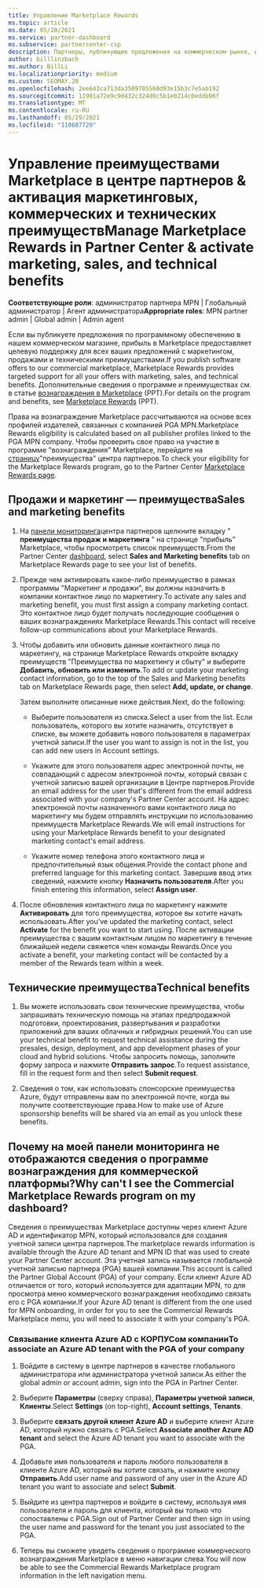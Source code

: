 ```yaml
---
title: Управление Marketplace Rewards
ms.topic: article
ms.date: 05/28/2021
ms.service: partner-dashboard
ms.subservice: partnercenter-csp
description: Партнеры, публикующие предложения на коммерческом рынке, имеют право на поддержку маркетинговых услуг.
author: billlinzbach
ms.author: BillLi
ms.localizationpriority: medium
ms.custom: SEOMAY.20
ms.openlocfilehash: 2ee643ca713da3509705560d93e15b3c7e5ab192
ms.sourcegitcommit: 11901a72e9c9d432c324d0c5b1e0214c0eddb96f
ms.translationtype: MT
ms.contentlocale: ru-RU
ms.lasthandoff: 05/29/2021
ms.locfileid: "110687720"
---
```

# <a name="manage-marketplace-rewards-in-partner-center--activate-marketing-sales-and-technical-benefits"></a><span data-ttu-id="cc23a-103">Управление преимуществами Marketplace в центре партнеров & активация маркетинговых, коммерческих и технических преимуществ</span><span class="sxs-lookup"><span data-stu-id="cc23a-103">Manage Marketplace Rewards in Partner Center & activate marketing, sales, and technical benefits</span></span>

<span data-ttu-id="cc23a-104">**Соответствующие роли**: администратор партнера MPN | Глобальный администратор | Агент администратора</span><span class="sxs-lookup"><span data-stu-id="cc23a-104">**Appropriate roles**: MPN partner admin | Global admin | Admin agent</span></span>

<span data-ttu-id="cc23a-105">Если вы публикуете предложения по программному обеспечению в нашем коммерческом магазине, прибыль в Marketplace предоставляет целевую поддержку для всех ваших предложений с маркетингом, продажами и техническими преимуществами.</span><span class="sxs-lookup"><span data-stu-id="cc23a-105">If you publish software offers to our commercial marketplace, Marketplace Rewards provides targeted support for all your offers with marketing, sales, and technical benefits.</span></span> <span data-ttu-id="cc23a-106">Дополнительные сведения о программе и преимуществах см. в статье [вознаграждения в Marketplace](https://aka.ms/marketplacerewards) (PPT).</span><span class="sxs-lookup"><span data-stu-id="cc23a-106">For details on the program and benefits, see [Marketplace Rewards](https://aka.ms/marketplacerewards) (PPT).</span></span>

<span data-ttu-id="cc23a-107">Права на вознаграждение Marketplace рассчитываются на основе всех профилей издателей, связанных с компанией PGA MPN.</span><span class="sxs-lookup"><span data-stu-id="cc23a-107">Marketplace Rewards eligibility is calculated based on all publisher profiles linked to the PGA MPN company.</span></span> <span data-ttu-id="cc23a-108">Чтобы проверить свое право на участие в программе "вознаграждения" Marketplace, перейдите на [страницу](https://partner.microsoft.com/dashboard/mpn/program/commercialmarketplace)"преимущества" центра партнеров.</span><span class="sxs-lookup"><span data-stu-id="cc23a-108">To check your eligibility for the Marketplace Rewards program, go to the Partner Center [Marketplace Rewards page](https://partner.microsoft.com/dashboard/mpn/program/commercialmarketplace).</span></span>

## <a name="sales-and-marketing-benefits"></a><span data-ttu-id="cc23a-109">Продажи и маркетинг — преимущества</span><span class="sxs-lookup"><span data-stu-id="cc23a-109">Sales and marketing benefits</span></span>

1. <span data-ttu-id="cc23a-110">На [панели мониторинга](https://partner.microsoft.com/dashboard)центра партнеров щелкните вкладку " **преимущества продаж и маркетинга** " на странице "прибыль" Marketplace, чтобы просмотреть список преимуществ.</span><span class="sxs-lookup"><span data-stu-id="cc23a-110">From the Partner Center [dashboard](https://partner.microsoft.com/dashboard), select **Sales and Marketing benefits** tab on Marketplace Rewards page to see your list of benefits.</span></span>

2. <span data-ttu-id="cc23a-111">Прежде чем активировать какое-либо преимущество в рамках программы "Маркетинг и продажи", вы должны назначить в компании контактное лицо по маркетингу.</span><span class="sxs-lookup"><span data-stu-id="cc23a-111">To activate any sales and marketing benefit, you must first assign a company marketing contact.</span></span> <span data-ttu-id="cc23a-112">Это контактное лицо будет получать последующие сообщения о ваших вознаграждениях Marketplace Rewards.</span><span class="sxs-lookup"><span data-stu-id="cc23a-112">This contact will receive follow-up communications about your Marketplace Rewards.</span></span>

3. <span data-ttu-id="cc23a-113">Чтобы добавить или обновить данные контактного лица по маркетингу, на странице Marketplace Rewards откройте вкладку преимуществ "Преимущества по маркетингу и сбыту" и выберите **Добавить, обновить или изменить**.</span><span class="sxs-lookup"><span data-stu-id="cc23a-113">To add or update your marketing contact information, go to the top of the Sales and Marketing benefits tab on Marketplace Rewards page, then select **Add, update, or change**.</span></span>

   <span data-ttu-id="cc23a-114">Затем выполните описанные ниже действия.</span><span class="sxs-lookup"><span data-stu-id="cc23a-114">Next, do the following:</span></span>

   - <span data-ttu-id="cc23a-115">Выберите пользователя из списка.</span><span class="sxs-lookup"><span data-stu-id="cc23a-115">Select a user from the list.</span></span> <span data-ttu-id="cc23a-116">Если пользователь, которого вы хотите назначить, отсутствует в списке, вы можете добавить нового пользователя в параметрах учетной записи.</span><span class="sxs-lookup"><span data-stu-id="cc23a-116">If the user you want to assign is not in the list, you can add new users in Account settings.</span></span>

   - <span data-ttu-id="cc23a-117">Укажите для этого пользователя адрес электронной почты, не совпадающий с адресом электронной почты, который связан с учетной записью вашей организации в Центре партнеров.</span><span class="sxs-lookup"><span data-stu-id="cc23a-117">Provide an email address for the user that's different from the email address associated with your company's Partner Center account.</span></span> <span data-ttu-id="cc23a-118">На адрес электронной почты назначенного вами контактного лица по маркетингу мы будем отправлять инструкции по использованию преимуществ Marketplace Rewards.</span><span class="sxs-lookup"><span data-stu-id="cc23a-118">We will email instructions for using your Marketplace Rewards benefit to your designated marketing contact's email address.</span></span>

   - <span data-ttu-id="cc23a-119">Укажите номер телефона этого контактного лица и предпочтительный язык общения.</span><span class="sxs-lookup"><span data-stu-id="cc23a-119">Provide the contact phone and preferred language for this marketing contact.</span></span> <span data-ttu-id="cc23a-120">Завершив ввод этих сведений, нажмите кнопку **Назначить пользователя**.</span><span class="sxs-lookup"><span data-stu-id="cc23a-120">After you finish entering this information, select **Assign user**.</span></span>

4. <span data-ttu-id="cc23a-121">После обновления контактного лица по маркетингу нажмите **Активировать** для того преимущества, которое вы хотите начать использовать.</span><span class="sxs-lookup"><span data-stu-id="cc23a-121">After you’ve updated the marketing contact, select **Activate** for the benefit you want to start using.</span></span> <span data-ttu-id="cc23a-122">После активации преимущества с вашим контактным лицом по маркетингу в течение ближайшей недели свяжется член команды Rewards.</span><span class="sxs-lookup"><span data-stu-id="cc23a-122">Once you activate a benefit, your marketing contact will be contacted by a member of the Rewards team within a week.</span></span>

## <a name="technical-benefits"></a><span data-ttu-id="cc23a-123">Технические преимущества</span><span class="sxs-lookup"><span data-stu-id="cc23a-123">Technical benefits</span></span>

1. <span data-ttu-id="cc23a-124">Вы можете использовать свои технические преимущества, чтобы запрашивать техническую помощь на этапах предпродажной подготовки, проектирования, развертывания и разработки приложений для ваших облачных и гибридных решений.</span><span class="sxs-lookup"><span data-stu-id="cc23a-124">You can use your technical benefit to request technical assistance during the presales, design, deployment, and app development phases of your cloud and hybrid solutions.</span></span> <span data-ttu-id="cc23a-125">Чтобы запросить помощь, заполните форму запроса и нажмите **Отправить запрос**.</span><span class="sxs-lookup"><span data-stu-id="cc23a-125">To request assistance, fill in the request form and then select **Submit request**.</span></span>

2. <span data-ttu-id="cc23a-126">Сведения о том, как использовать спонсорские преимущества Azure, будут отправлены вам по электронной почте, когда вы получите соответствующие права.</span><span class="sxs-lookup"><span data-stu-id="cc23a-126">How to make use of Azure sponsorship benefits will be shared via an email as you unlock these benefits.</span></span>

## <a name="why-cant-i-see-the-commercial-marketplace-rewards-program-on-my-dashboard"></a><span data-ttu-id="cc23a-127">Почему на моей панели мониторинга не отображаются сведения о программе вознаграждения для коммерческой платформы?</span><span class="sxs-lookup"><span data-stu-id="cc23a-127">Why can't I see the Commercial Marketplace Rewards program on my dashboard?</span></span>

<span data-ttu-id="cc23a-128">Сведения о преимуществах Marketplace доступны через клиент Azure AD и идентификатор MPN, который использовался для создания учетной записи центра партнеров.</span><span class="sxs-lookup"><span data-stu-id="cc23a-128">The marketplace rewards information is available through the Azure AD tenant and MPN ID that was used to create your Partner Center account.</span></span> <span data-ttu-id="cc23a-129">Эта учетная запись называется глобальной учетной записью партнера (PGA) вашей компании.</span><span class="sxs-lookup"><span data-stu-id="cc23a-129">This account is called the Partner Global Account (PGA) of your company.</span></span> <span data-ttu-id="cc23a-130">Если клиент Azure AD отличается от того, который используется для адаптации MPN, то для просмотра меню коммерческого вознаграждения необходимо связать его с PGA компании.</span><span class="sxs-lookup"><span data-stu-id="cc23a-130">If your Azure AD tenant is different from the  one used for MPN onboarding, in order for you to see the Commercial Rewards Marketplace menu, you will need to associate it with your company's PGA.</span></span>

### <a name="to-associate-an-azure-ad-tenant-with-the-pga-of-your-company"></a><span data-ttu-id="cc23a-131">Связывание клиента Azure AD с КОРПУСом компании</span><span class="sxs-lookup"><span data-stu-id="cc23a-131">To associate an Azure AD tenant with the PGA of your company</span></span>

1. <span data-ttu-id="cc23a-132">Войдите в систему в центре партнеров в качестве глобального администратора или администратора учетной записи.</span><span class="sxs-lookup"><span data-stu-id="cc23a-132">As either the global admin or account admin, sign into the PGA in Partner Center.</span></span>

2. <span data-ttu-id="cc23a-133">Выберите **Параметры** (сверху справа), **Параметры учетной записи**, **Клиенты**.</span><span class="sxs-lookup"><span data-stu-id="cc23a-133">Select **Settings** (on top-right), **Account settings**, **Tenants**.</span></span>

3. <span data-ttu-id="cc23a-134">Выберите **связать другой клиент Azure AD** и выберите клиент Azure AD, который нужно связать с PGA.</span><span class="sxs-lookup"><span data-stu-id="cc23a-134">Select **Associate another Azure AD tenant** and select the Azure AD tenant you want to associate with the PGA.</span></span>

4. <span data-ttu-id="cc23a-135">Добавьте имя пользователя и пароль любого пользователя в клиенте Azure AD, который вы хотите связать, и нажмите кнопку **Отправить**.</span><span class="sxs-lookup"><span data-stu-id="cc23a-135">Add user name and password of any user in the Azure AD tenant you want to associate and select **Submit**.</span></span>

5. <span data-ttu-id="cc23a-136">Выйдите из центра партнеров и войдите в систему, используя имя пользователя и пароль для клиента, который вы только что сопоставлены с PGA.</span><span class="sxs-lookup"><span data-stu-id="cc23a-136">Sign out of Partner Center and then sign in using the user name and password for the tenant you just associated to the PGA.</span></span>

6. <span data-ttu-id="cc23a-137">Теперь вы сможете увидеть сведения о программе коммерческого вознаграждения Marketplace в меню навигации слева.</span><span class="sxs-lookup"><span data-stu-id="cc23a-137">You will now be able to see the Commercial Rewards Marketplace program information in the left navigation menu.</span></span>
